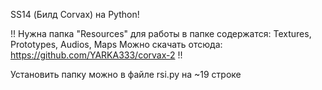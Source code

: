 SS14 (Билд Corvax) на Python!

!!
Нужна папка "Resources" для работы
в папке содержатся:
Textures, Prototypes, Audios, Maps
Можно скачать отсюда: https://github.com/YARKA333/corvax-2
!!

Установить папку можно в файле rsi.py на ~19 строке
